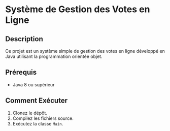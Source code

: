 # Système de Gestion des Votes en Ligne

## Description
Ce projet est un système simple de gestion des votes en ligne développé en Java utilisant la programmation orientée objet.

## Prérequis
- Java 8 ou supérieur

## Comment Exécuter
1. Clonez le dépôt.
2. Compilez les fichiers source.
3. Exécutez la classe `Main`.

